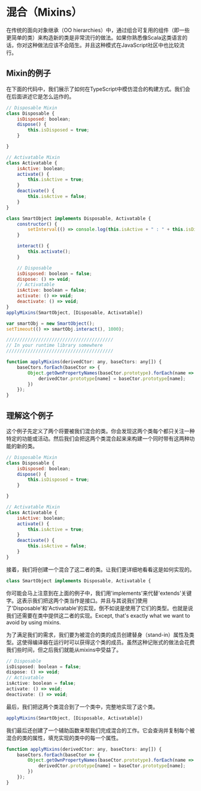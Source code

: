 # 混合（Mixins）
在传统的面向对象继承（OO hierarchies）中，通过组合可复用的组件（即一些更简单的类）来构造新的类是非常流行的做法。如果你熟悉像Scala这类语言的话，你对这种做法应该不会陌生。并且这种模式在JavaScript社区中也比较流行。

## Mixin的例子
在下面的代码中，我们展示了如何在TypeScript中模仿混合的构建方式。我们会在后面讲述它是怎么运作的。

```js
// Disposable Mixin
class Disposable {
    isDisposed: boolean;
    dispose() {
        this.isDisposed = true;
    }

}

// Activatable Mixin
class Activatable {
    isActive: boolean;
    activate() {
        this.isActive = true;
    }
    deactivate() {
        this.isActive = false;
    }
}

class SmartObject implements Disposable, Activatable {
    constructor() {
        setInterval(() => console.log(this.isActive + " : " + this.isDisposed), 500);
    }

    interact() {
        this.activate();
    }

    // Disposable
    isDisposed: boolean = false;
    dispose: () => void;
    // Activatable
    isActive: boolean = false;
    activate: () => void;
    deactivate: () => void;
}
applyMixins(SmartObject, [Disposable, Activatable])

var smartObj = new SmartObject();
setTimeout(() => smartObj.interact(), 1000);

////////////////////////////////////////
// In your runtime library somewhere
////////////////////////////////////////

function applyMixins(derivedCtor: any, baseCtors: any[]) {
    baseCtors.forEach(baseCtor => {
        Object.getOwnPropertyNames(baseCtor.prototype).forEach(name => {
            derivedCtor.prototype[name] = baseCtor.prototype[name];
        })
    });
}
```

## 理解这个例子
这个例子先定义了两个将要被我们混合的类。你会发现这两个类每个都只关注一种特定的功能或活动。然后我们会把这两个类混合起来来构建一个同时带有这两种功能的新的类。

```js
// Disposable Mixin
class Disposable {
    isDisposed: boolean;
    dispose() {
        this.isDisposed = true;
    }

}

// Activatable Mixin
class Activatable {
    isActive: boolean;
    activate() {
        this.isActive = true;
    }
    deactivate() {
        this.isActive = false;
    }
}
```

接着，我们将创建一个混合了这二者的类。让我们更详细地看看这是如何实现的。

```js
class SmartObject implements Disposable, Activatable {
```

你可能会马上注意到在上面的例子中，我们用'implements'来代替'extends'关键字。这表示我们把这两个类当作是接口。并且与其说我们使用了'Disposable'和'Activatable'的实现，倒不如说是使用了它们的类型。也就是说我们还需要在类中提供这二者的实现。Except, that's exactly what we want to avoid by using mixins.

为了满足我们的需求，我们要为被混合的类的成员创建替身（stand-in）属性及类型。这使得编译器在运行时可以获得这个类的成员。虽然这种记账式的做法会花费我们些时间，但之后我们就能从mixins中受益了。

```js
// Disposable
isDisposed: boolean = false;
dispose: () => void;
// Activatable
isActive: boolean = false;
activate: () => void;
deactivate: () => void;
```

最后，我们把这两个类混合到了一个类中，完整地实现了这个类。

```js
applyMixins(SmartObject, [Disposable, Activatable])
```

我们最后还创建了一个辅助函数来帮我们完成混合的工作。它会查询并复制每个被混合的类的属性，填充实现的类中的每一个属性。

```js
function applyMixins(derivedCtor: any, baseCtors: any[]) {
    baseCtors.forEach(baseCtor => {
        Object.getOwnPropertyNames(baseCtor.prototype).forEach(name => {
            derivedCtor.prototype[name] = baseCtor.prototype[name];
        })
    });
}
```
